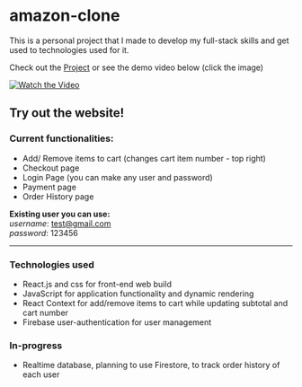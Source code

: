# amazon-clone

This is a personal project that I made to develop my full-stack skills and get used to technologies used for it.

Check out the <a href="https://clone-17c13.web.app/" target="_blank">Project</a> or see the demo video below (click the image)

[![Watch the Video](https://albumizr.com/a/dV0P)](https://youtu.be/smjN--9sI3o)

## Try out the website!

### Current functionalities:

- Add/ Remove items to cart (changes cart item number - top right)
- Checkout page
- Login Page (you can make any user and password)
- Payment page
- Order History page

**Existing user you can use:** </br>
_username_: test@gmail.com </br>
_password_: 123456

---

### Technologies used

- React.js and css for front-end web build
- JavaScript for application functionality and dynamic rendering
- React Context for add/remove items to cart while updating subtotal and cart number
- Firebase user-authentication for user management

### In-progress

- Realtime database, planning to use Firestore, to track order history of each user
